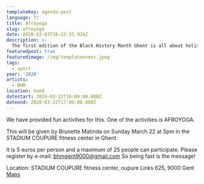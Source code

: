 ```yaml
---
templateKey: agenda-post
language: fr
title: Afroyoga
slug: afroyoga
date: 2020-02-03T16:22:55.926Z
description: >-
  The first edition of the Black History Month Ghent is all about holistic well-being the Black community in Belgium. We go back to the historical roots of our well-being under the motto "healing from the past in the present".
featuredpost: true
featuredimage: /img/templateevent.jpeg
tags:
  - sport
year: '2020'
artists:
  - BHM
location: Gand
datestart: 2020-03-22T16:00:00.000Z
dateend: 2020-03-22T17:00:00.000Z
---
```


We have provided fun activities for this. One of the activities is AFROYOGA.

This will be given by Brunette Matinda on Sunday March 22 at 5pm  in the STADIUM COUPURE fitness center in Ghent.

It is 5 euros per person and a maximum of 25 people can participate.
Please register by e-mail: [bhmgent9000@gmail.com](mailto:bhmgent9000@gmail.com)
So being fast is the message!

Location: STADIUM COUPURE fitness center, oupure Links 625, 9000 Gent
[Maps](https://goo.gl/maps/FgkoBb4B1Je2b4mPA)
